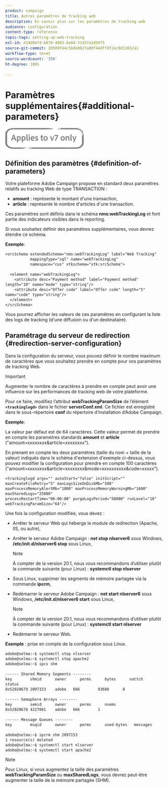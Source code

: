 ```yaml
---
product: campaign
title: Autres paramètres de tracking web
description: En savoir plus sur les paramètres de tracking web
audience: configuration
content-type: reference
topic-tags: setting-up-web-tracking
exl-id: d14d94fd-b078-4893-be84-31d37a1d50f5
source-git-commit: 20509f44c5b8e0827a09f44dffdf2ec9d11652a1
workflow-type: tm+mt
source-wordcount: '350'
ht-degree: 100%

---
```


# Paramètres supplémentaires{#additional-parameters}

![](../../assets/v7-only.svg)

## Définition des paramètres {#definition-of-parameters}

Votre plateforme Adobe Campaign propose en standard deux paramètres relatifs au tracking Web de type TRANSACTION :

* **amount** : représente le montant d&#39;une transaction,
* **article** : représente le nombre d&#39;articles d&#39;une transaction.

Ces paramètres sont définis dans le schéma **nms:webTrackingLog** et font partie des indicateurs visibles dans le reporting.

Si vous souhaitez définir des paramètres supplémentaires, vous devrez étendre ce schéma.

**Exemple**:

```
<srcSchema extendedSchema="nms:webTrackingLog" label="Web Tracking"
           mappingType="sql" name="webTrackingLog" 
           namespace="cus" xtkschema="xtk:srcSchema">

  <element name="webTrackingLog">
    <attribute desc="Payment method" label="Payment method" length="10" name="mode" type="string"/>
    <attribute desc="Offer code" label="Offer code" length="5" name="code" type="string"/>
  </element>
</srcSchema>
```

Vous pourrez afficher les valeurs de ces paramètres en configurant la liste des logs de tracking (d&#39;une diffusion ou d&#39;un destinataire).

## Paramétrage du serveur de redirection {#redirection-server-configuration}

Dans la configuration du serveur, vous pouvez définir le nombre maximum de caractères que vous souhaitez prendre en compte pour vos paramètres de tracking Web.

>[!IMPORTANT]
>
>Augmenter le nombre de caractères à prendre en compte peut avoir une influence sur les performances de tracking web de votre plateforme.

Pour ce faire, modifiez l’attribut **webTrackingParamSize** de l’élément **`<trackinglogd>`** dans le fichier **serverConf.xml**. Ce fichier est enregistré dans le sous-répertoire **conf** du répertoire d’installation d’Adobe Campaign.

**Exemple**:

La valeur par défaut est de 64 caractères. Cette valeur permet de prendre en compte les paramètres standards **amount** et **article** (&quot;amount=xxxxxxxx&amp;article=xxxxxxxx&quot;).

En prenant en compte les deux paramètres (taille du nom + taille de la valeur) indiqués dans le schéma d&#39;extension d&#39;exemple ci-dessus, vous pouvez modifier la configuration pour prendre en compte 100 caractères (&quot;amount=xxxxxxxx&amp;article=xxxxxxxx&amp;mode=xxxxxxxxxx&amp;code=xxxxx&quot;).

```
<trackinglogd args="" autoStart="false" initScript="" maxCreateFileRetry="5" maxLogsSizeOnDiskMb="500"
maxProcessMemoryAlertMb="1800" maxProcessMemoryWarningMb="1600" maxSharedLogs="25000"
processRestartTime="06:00:00" purgeLogsPeriod="50000" runLevel="10"
webTrackingParamSize="64"/>
```

Une fois la configuration modifiée, vous devez :

* Arrêter le serveur Web qui héberge le module de redirection (Apache, IIS, ou autre),
* Arrêter le serveur Adobe Campaign : **net stop nlserver6** sous Windows, **/etc/init.d/nlserver6 stop** sous Linux,

   >[!NOTE]
   >
   >À compter de la version 20.1, nous vous recommandons d’utiliser plutôt la commande suivante (pour Linux) : **systemctl stop nlserver**

* Sous Linux, supprimer les segments de mémoire partagée via la commande **ipcrm**,
* Redémarrer le serveur Adobe Campaign : **net start nlserver6** sous Windows, **/etc/init.d/nlserver6 start** sous Linux,

   >[!NOTE]
   >
   >À compter de la version 20.1, nous vous recommandons d’utiliser plutôt la commande suivante (pour Linux) : **systemctl start nlserver**

* Redémarrer le serveur Web.

**Exemple** : prise en compte de la configuration sous Linux.

```
adobe@selma:~$ systemctl stop nlserver
adobe@selma:~$ systemctl stop apache2
adobe@selma:~$ ipcs shm

------ Shared Memory Segments --------
key        shmid      owner      perms      bytes      nattch     status      
0x52020679 2097153    adobe   666        93608      8                       

------ Semaphore Arrays --------
key        semid      owner      perms      nsems     
0x52020678 4227081    adobe   666        1         

------ Message Queues --------
key        msqid      owner      perms      used-bytes   messages    

adobe@selma:~$ ipcrm shm 2097153                             
1 resource(s) deleted
adobe@selma:~$ systemctl start nlserver
adobe@selma:~$ systemctl start apache2
```

>[!NOTE]
>
>Pour Linux, si vous augmentez la taille des paramètres **webTrackingParamSize** ou **maxSharedLogs**, vous devrez peut-être augmenter la taille de la mémoire partagée (SHM).
